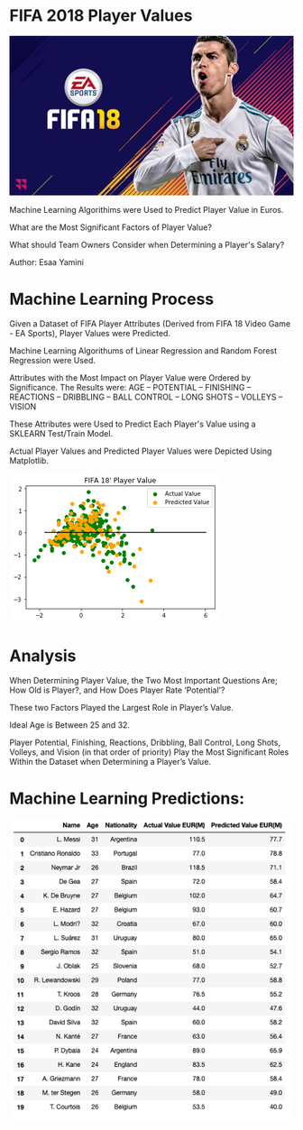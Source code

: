 # **FIFA 2018 Player Values**


![Images](Images/FIFA-18.jpg)

Machine Learning Algorithims were Used to Predict Player Value in Euros.

What are the Most Significant Factors of Player Value?

What should Team Owners Consider when Determining a Player's Salary?


Author: Esaa Yamini


# **Machine Learning Process**


Given a Dataset of FIFA Player Attributes (Derived from FIFA 18 Video Game - EA Sports), Player Values were Predicted.

Machine Learning Algorithums of Linear Regression and Random Forest Regression were Used.

Attributes with the Most Impact on Player Value were Ordered by Significance. The Results were: AGE – POTENTIAL – FINISHING – REACTIONS – DRIBBLING – BALL CONTROL – LONG SHOTS – VOLLEYS – VISION
  
These Attributes were Used to Predict Each Player's Value using a SKLEARN Test/Train Model.

Actual Player Values and Predicted Player Values were Depicted Using Matplotlib. 

![Images](Images/plot.png)


# **Analysis**


When Determining Player Value, the Two Most Important Questions Are; How Old is Player?, and How Does Player Rate ‘Potential’?  

These two Factors Played the Largest Role in Player’s Value.  	 

Ideal Age is Between 25 and 32.  

Player Potential, Finishing, Reactions, Dribbling, Ball Control, Long Shots, Volleys, and Vision (in that order of priority) Play the Most Significant Roles Within the Dataset when Determining a Player’s Value.  


# **Machine Learning Predictions:** 


![Images](Images/image1.png)
